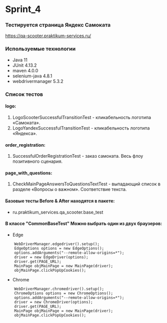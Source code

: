 # Sprint_4
### Тестируется страница Яндекс Самоката

https://qa-scooter.praktikum-services.ru/

### Используемые технологии
 - Java 11
 - JUnit 4.13.2
 - maven 4.0.0 
 - selenium-java 4.8.1
 - webdrivermanager 5.3.2

### Список тестов 
#### logo:
1. LogoScooterSuccessfulTransitionTest - кликабельность логотипа «Самоката».
2. LogoYandexSuccessfulTransitionTest - кликабельность логотипа «Яндекса».
#### order_registration:
1. SuccessfulOrderRegistrationTest - заказ самоката. Весь флоу позитивного сценария.
#### page_with_questions:
1. CheckMainPageAnswersToQuestionsTextTest - выпадающий список в разделе «Вопросы о важном». Соответствие текста.
#### Базовые тесты Before & After находятся в пакете:
- ru.praktikum_services.qa_scooter.base_test

#### В классе "CommonBaseTest" Можно выбрать один из двух браузеров:
- Edge
```
    WebDriverManager.edgedriver().setup();
    EdgeOptions options = new EdgeOptions();
    options.addArguments("--remote-allow-origins=*");
    driver = new EdgeDriver(options);
    driver.get(PAGE_URL);
    MainPage objMainPage = new MainPage(driver);
    objMainPage.clickPopUpCookies();
```
- Chrome
```
    WebDriverManager.chromedriver().setup();
    ChromeOptions options = new ChromeOptions();
    options.addArguments("--remote-allow-origins=*");
    driver = new ChromeDriver(options);
    driver.get(PAGE_URL);
    MainPage objMainPage = new MainPage(driver);
    objMainPage.clickPopUpCookies();
```